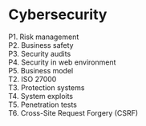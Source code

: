 <h1>Cybersecurity</h1>
P1. Risk management<br>
P2. Business safety<br>
P3. Security audits<br>
P4. Security in web environment<br>
P5. Business model<br>
T2. ISO 27000<br>
T3. Protection systems<br>
T4. System exploits<br>
T5. Penetration tests<br>
T6. Cross-Site Request Forgery (CSRF)
